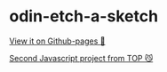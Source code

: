 # odin-etch-a-sketch
[View it on Github-pages 📑](https://jakobfrederikson.github.io/odin-etch-a-sketch/)  
  
[Second Javascript project from TOP 😼](https://www.theodinproject.com/paths/foundations/courses/foundations/lessons/etch-a-sketch-project)
